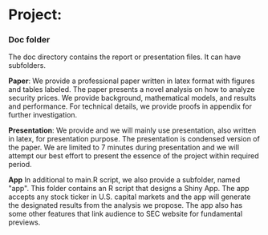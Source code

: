 # Project: 
### Doc folder

The doc directory contains the report or presentation files. It can have subfolders. 

**Paper**: We provide a professional paper written in latex format with figures and tables labeled. The paper presents a novel analysis on how to analyze security prices. We provide background, mathematical models, and results and performance. For technical details, we provide proofs in appendix for further investigation.

**Presentation**: We provide and we will mainly use presentation, also written in latex, for presentation purpose. The presentation is condensed version of the paper. We are limited to 7 minutes during presentation and we will attempt our best effort to present the essence of the project within required period.

**App** In additional to main.R script, we also provide a subfolder, named "app". This folder contains an R script that designs a Shiny App. The app accepts any stock ticker in U.S. capital markets and the app will generate the designated results from the analysis we propose. The app also has some other features that link audience to SEC website for fundamental previews. 
